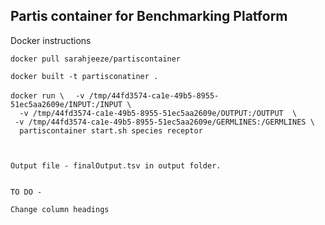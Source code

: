 ## Partis container for Benchmarking Platform

Docker instructions 




```docker pull sarahjeeze/partiscontainer```

```docker built -t partisconatiner . ```

```docker run \ ```
   ```  -v /tmp/44fd3574-ca1e-49b5-8955-51ec5aa2609e/INPUT:/INPUT \ ``` \
  ```   -v /tmp/44fd3574-ca1e-49b5-8955-51ec5aa2609e/OUTPUT:/OUTPUT  \  ```\
   ```  -v /tmp/44fd3574-ca1e-49b5-8955-51ec5aa2609e/GERMLINES:/GERMLINES \ ```\
  ```   partiscontainer start.sh species receptor  ```
```


Output file - finalOutput.tsv in output folder.


TO DO - 

Change column headings
